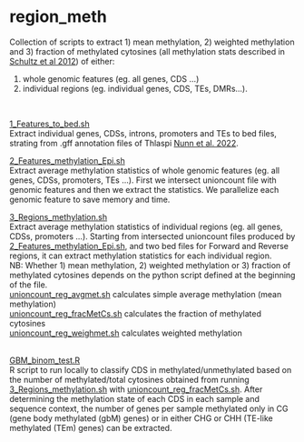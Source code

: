 # region_meth

Collection of scripts to extract 1) mean methylation, 2) weighted methylation and 3) fraction of methylated cytosines (all methylation stats described in [Schultz et al 2012](https://www.cell.com/trends/genetics/fulltext/S0168-9525(12)00171-0)) of either:<br/>
1) whole genomic features (eg. all genes, CDS ...)<br/>
2) individual regions (eg. individual genes, CDS, TEs, DMRs...).
<br/>

[1_Features_to_bed.sh](https://github.com/Dario-Galanti/WGBS_downstream/blob/main/WGBS_completeworkflow/region_meth/1_Features_to_bed.sh)<br/>
Extract individual genes, CDSs, introns, promoters and TEs to bed files, strating from .gff annotation files of Thlaspi [Nunn et al. 2022](https://onlinelibrary.wiley.com/doi/full/10.1111/pbi.13775).
<br/>

[2_Features_methylation_Epi.sh](https://github.com/Dario-Galanti/WGBS_downstream/blob/main/WGBS_completeworkflow/region_meth/1_Features_to_bed.sh)<br/>
Extract average methylation statistics of whole genomic features (eg. all genes, CDSs, promoters, TEs ...). First we intersect unioncount file with genomic features and then we extract the statistics. We parallelize each genomic feature to save memory and time.
<br/>

[3_Regions_methylation.sh](https://github.com/Dario-Galanti/WGBS_downstream/blob/main/WGBS_completeworkflow/region_meth/3_Regions_methylation.sh)<br/>
Extract average methylation statistics of individual regions (eg. all genes, CDSs, promoters ...). Starting from intersected unioncount files produced by [2_Features_methylation_Epi.sh](https://github.com/Dario-Galanti/WGBS_downstream/blob/main/WGBS_completeworkflow/region_meth/1_Features_to_bed.sh), and two bed files for Forward and Reverse regions, it can extract methylation statistics for each individual region.<br/>
NB: Whether 1) mean methylation, 2) weighted methylation or 3) fraction of methylated cytosines depends on the python script defined at the beginning of the file.<br/>
[unioncount_reg_avgmet.sh](https://github.com/Dario-Galanti/WGBS_downstream/blob/main/WGBS_completeworkflow/region_meth/unioncount_reg_avgmet.sh) calculates simple average methylation (mean methylation) <br/>
[unioncount_reg_fracMetCs.sh](https://github.com/Dario-Galanti/WGBS_downstream/blob/main/WGBS_completeworkflow/region_meth/unioncount_reg_fracMetCs.sh) calculates the fraction of methylated cytosines <br/>
[unioncount_reg_weighmet.sh](https://github.com/Dario-Galanti/WGBS_downstream/blob/main/WGBS_completeworkflow/region_meth/unioncount_reg_weighmet.sh) calculates weighted methylation <br/>
<br/>

[GBM_binom_test.R](https://github.com/Dario-Galanti/WGBS_downstream/blob/main/WGBS_completeworkflow/region_meth/GBM_binom_test.R)<br/>
R script to run locally to classify CDS in methylated/unmethylated based on the number of methylated/total cytosines obtained from running [3_Regions_methylation.sh](https://github.com/Dario-Galanti/WGBS_downstream/blob/main/WGBS_completeworkflow/region_meth/3_Regions_methylation.sh) with [unioncount_reg_fracMetCs.sh](https://github.com/Dario-Galanti/WGBS_downstream/blob/main/WGBS_completeworkflow/region_meth/unioncount_reg_fracMetCs.sh). After determining the methylation state of each CDS in each sample and sequence context, the number of genes per sample methylated only in CG (gene body methylated (gbM) genes) or in either CHG or CHH (TE-like methylated (TEm) genes) can be extracted.

